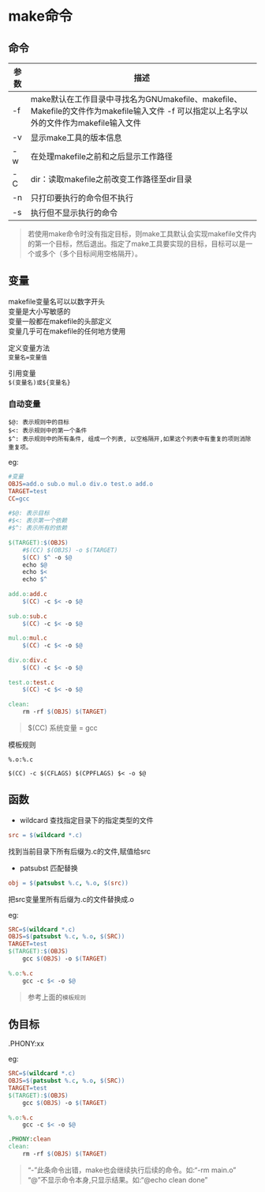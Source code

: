 make命令
===

## 命令

| 参数 | 描述
| ---- | ----
| -f | make默认在工作目录中寻找名为GNUmakefile、makefile、Makefile的文件作为makefile输入文件 -f 可以指定以上名字以外的文件作为makefile输入文件
| -v | 显示make工具的版本信息
| -w | 在处理makefile之前和之后显示工作路径
| -C | dir：读取makefile之前改变工作路径至dir目录
| -n | 只打印要执行的命令但不执行
| -s | 执行但不显示执行的命令

> 若使用make命令时没有指定目标，则make工具默认会实现makefile文件内的第一个目标，然后退出。指定了make工具要实现的目标，目标可以是一个或多个（多个目标间用空格隔开）。

## 变量
makefile变量名可以以数字开头  
变量是大小写敏感的  
变量一般都在makefile的头部定义   
变量几乎可在makefile的任何地方使用  

定义变量方法   
`变量名=变量值`

引用变量   
`$(变量名)或${变量名}`

### 自动变量
```
$@: 表示规则中的目标
$<: 表示规则中的第一个条件
$^: 表示规则中的所有条件, 组成一个列表, 以空格隔开,如果这个列表中有重复的项则消除重复项。
```

eg:
```makefile
#变量
OBJS=add.o sub.o mul.o div.o test.o add.o
TARGET=test
CC=gcc
​
#$@: 表示目标
#$<: 表示第一个依赖
#$^: 表示所有的依赖
​
$(TARGET):$(OBJS)
    #$(CC) $(OBJS) -o $(TARGET) 
    $(CC) $^ -o $@
    echo $@
    echo $<
    echo $^
​
add.o:add.c
    $(CC) -c $< -o $@ 
​
sub.o:sub.c
    $(CC) -c $< -o $@ 
​
mul.o:mul.c
    $(CC) -c $< -o $@ 
​
div.o:div.c
    $(CC) -c $< -o $@ 
​
test.o:test.c
    $(CC) -c $< -o $@
​
clean:
    rm -rf $(OBJS) $(TARGET)
```
> $(CC) 系统变量 = gcc

模板规则
```
%.o:%.c

$(CC) -c $(CFLAGS) $(CPPFLAGS) $< -o $@
```

## 函数

* wildcard
查找指定目录下的指定类型的文件
```makefile
src = $(wildcard *.c)
```
找到当前目录下所有后缀为.c的文件,赋值给src

* patsubst
匹配替换
```makefile
obj = $(patsubst %.c, %.o, $(src))
```
把src变量里所有后缀为.c的文件替换成.o

eg:
```makefile
SRC=$(wildcard *.c)
OBJS=$(patsubst %.c, %.o, $(SRC))
TARGET=test
$(TARGET):$(OBJS)
    gcc $(OBJS) -o $(TARGET) 
​
%.o:%.c
    gcc -c $< -o $@
```
> 参考上面的`模板规则`


## 伪目标
.PHONY:xx

eg:
```makefile
SRC=$(wildcard *.c)
OBJS=$(patsubst %.c, %.o, $(SRC))
TARGET=test
$(TARGET):$(OBJS)
    gcc $(OBJS) -o $(TARGET) 
​
%.o:%.c
    gcc -c $< -o $@

.PHONY:clean
clean:
    rm -rf $(OBJS) $(TARGET)
```
> “-”此条命令出错，make也会继续执行后续的命令。如:“-rm main.o”    
> “@”不显示命令本身,只显示结果。如:“@echo clean done”